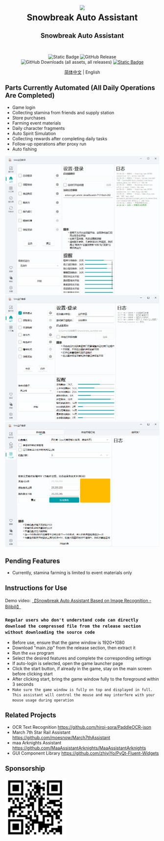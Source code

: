 <div align="center">
    <h1>
        <img src="./asset/logo.png" width="200"/>
        <br/>
        Snowbreak Auto Assistant
    </h1>
    <h2>Snowbreak Auto Assistant</h2>
    <br/>

![Static Badge](https://img.shields.io/badge/platfrom-Windows-blue)
![GitHub Release](https://img.shields.io/github/v/release/LaoZhuJackson/SnowbreakAutoAssistant)
![GitHub Downloads (all assets, all releases)](https://img.shields.io/github/downloads/LaoZhuJackson/SnowbreakAutoAssistant/total)
[![Static Badge](https://img.shields.io/badge/QQ%E7%BE%A4-996710620-purple)](https://qm.qq.com/q/CIvpwI3qVy)

<a href="../README.md">简体中文</a> | English
</div>

## Parts Currently Automated (All Daily Operations Are Completed)

- Game login
- Collecting stamina from friends and supply station
- Store purchases
- Farming event materials
- Daily character fragments
- Auto Spirit Simulation
- Collecting rewards after completing daily tasks
- Follow-up operations after proxy run
- Auto fishing

![2.png](../asset%2F2.png)
![3.png](../asset%2F3.png)
![4.png](../asset%2F4.png)

## Pending Features

- Currently, stamina farming is limited to event materials only

## Instructions for Use

Demo video: [【Snowbreak Auto Assistant Based on Image Recognition - Bilibili】](https://b23.tv/W9OA85k)

### `Regular users who don't understand code can directly download the compressed file from the release section without downloading the source code`

- Before use, ensure that the game window is 1920*1080
- Download "main.zip" from the release section, then extract it
- Run the `exe` program
- Select the desired features and complete the corresponding settings
- If auto-login is selected, open the game launcher page
- Click the start button, if already in the game, stay on the main screen before clicking start
- After clicking start, bring the game window fully to the foreground within 3 seconds
- `Make sure the game window is fully on top and displayed in full. This assistant will control the mouse and may interfere with your mouse usage during operation`

## Related Projects

- OCR Text Recognition https://github.com/hiroi-sora/PaddleOCR-json
- March 7th Star Rail Assistant https://github.com/moesnow/March7thAssistant
- maa Arknights Assistant https://github.com/MaaAssistantArknights/MaaAssistantArknights
- GUI Component Library https://github.com/zhiyiYo/PyQt-Fluent-Widgets

## Sponsorship

<img src="../asset/support.png" width="200"/>
